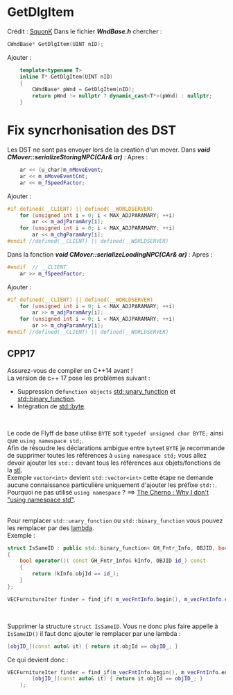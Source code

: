 # GetDlgItem
Crédit : [SquonK](https://gist.github.com/SPSquonK/59606a52ebec03204cf16e19665311c3)
Dans le fichier ***WndBase.h*** chercher :
```cpp
CWndBase* GetDlgItem(UINT nID);
```
Ajouter :
```cpp
	template<typename T>
	inline T* GetDlgItem(UINT nID)
	{
		CWndBase* pWnd = GetDlgItem(nID);
		return pWnd != nullptr ? dynamic_cast<T*>(pWnd) : nullptr;
	}
```


# Fix syncrhonisation des DST
Les DST ne sont pas envoyer lors de la creation d'un mover.
Dans ___void	CMover::serializeStoringNPC(CAr& ar)___ :
Apres :
```cpp
	ar << (u_char)m_nMoveEvent;
	ar << m_nMoveEventCnt;
	ar << m_fSpeedFactor;
```
Ajouter :
```cpp
#if defined(__CLIENT) || defined(__WORLDSERVER)
	for (unsigned int i = 0; i < MAX_ADJPARAMARY; ++i)
		ar << m_adjParamAry[i];
	for (unsigned int i = 0; i < MAX_ADJPARAMARY; ++i)
		ar << m_chgParamAry[i];
#endif //defined(__CLIENT) || defined(__WORLDSERVER)
```

Dans la fonction ___void	CMover::serializeLoadingNPC(CAr& ar)___ :
Apres :
```cpp
#endif	// __CLIENT
	ar >> m_fSpeedFactor;
```
Ajouter :
```cpp
#if defined(__CLIENT) || defined(__WORLDSERVER)
	for (unsigned int i = 0; i < MAX_ADJPARAMARY; ++i)
		ar >> m_adjParamAry[i];
	for (unsigned int i = 0; i < MAX_ADJPARAMARY; ++i)
		ar >> m_chgParamAry[i];
#endif //defined(__CLIENT) || defined(__WORLDSERVER)
```

## CPP17
Assurez-vous de compiler en C++14 avant !<br>
La version de c++ 17 pose les problèmes suivant :<br>
* Suppression de`function objects` [std::unary_function](https://en.cppreference.com/w/cpp/utility/functional/unary_function) et [std::binary_function](https://en.cppreference.com/w/cpp/utility/functional/binary_function).
* Intégration de [std::byte](https://en.cppreference.com/w/cpp/types/byte#:~:text=std%3A%3Abyte%20is%20a,is%20not%20an%20arithmetic%20type.).
<br>

Le code de Flyff de base utilise `BYTE` soit `typedef unsigned char BYTE;` ainsi que `using namespace std;`.<br>
Afin de résoudre les déclarations ambigue entre `byte`et `BYTE` je recommande de supprimer toutes les références à `using namespace std;` vous allez devoir ajouter les `std::` devant tous les références aux objets/fonctions de la [stl](https://en.cppreference.com/w/).<br>
Exemple `vector<int>` devient `std::vector<int>` cette étape ne demande aucune connaissance particulière uniquement d'ajouter les préfixe `std::`.<br>
Pourquoi ne pas utilisé `using namespace` ? ==> [The Cherno : Why I don't "using namespace std"](https://www.youtube.com/watch?v=4NYC-VU-svE).<br>
<br>

Pour remplacer `std::unary_function` ou `std::binary_function` vous pouvez les remplacer par des [lambda](https://en.cppreference.com/w/cpp/language/lambda).<br>
Exemple :
```cpp
struct IsSameID : public std::binary_function< GH_Fntr_Info, OBJID, bool>
{
    bool operator()( const GH_Fntr_Info& kInfo, OBJID id_) const 
    {
        return (kInfo.objId == id_);
    }
};
```
```cpp
VECFurnitureIter finder = find_if( m_vecFntInfo.begin(), m_vecFntInfo.end(), std::bind2nd( IsSameID(), objID_ ) );
```
<br>

Supprimer la structure `struct IsSameID`.
Vous ne donc plus faire appelle à `IsSameID()` il faut donc ajouter le remplacer par une lambda :
```cpp
[objID_](const auto& it) { return it.objId == objID_; }
```
Ce qui devient donc :
```cpp
VECFurnitureIter finder = find_if(m_vecFntInfo.begin(), m_vecFntInfo.end(),
        [objID_](const auto& it) { return it.objId == objID_; }
    );
```
